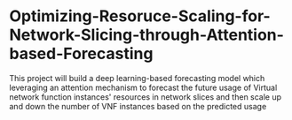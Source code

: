 # Optimizing-Resoruce-Scaling-for-Network-Slicing-through-Attention-based-Forecasting
This project will build a deep learning-based forecasting model which leveraging an attention mechanism to forecast the future usage of Virtual network function instances' resources in network slices and then scale up and down the number of VNF instances based on the predicted usage
